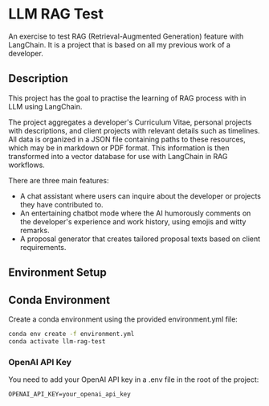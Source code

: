 # LLM RAG Test
An exercise to test RAG (Retrieval-Augmented Generation) feature with LangChain. It is a project that is based on all my previous work of a developer.

## Description

This project has the goal to practise the learning of RAG process with in LLM using LangChain.

The project aggregates a developer's Curriculum Vitae, personal projects with descriptions, and client projects with relevant details such as timelines. All data is organized in a JSON file containing paths to these resources, which may be in markdown or PDF format. This information is then transformed into a vector database for use with LangChain in RAG workflows.

There are three main features:
- A chat assistant where users can inquire about the developer or projects they have contributed to.
- An entertaining chatbot mode where the AI humorously comments on the developer's experience and work history, using emojis and witty remarks.
- A proposal generator that creates tailored proposal texts based on client requirements.

## Environment Setup

## Conda Environment
Create a conda environment using the provided environment.yml file:
```bash
conda env create -f environment.yml
conda activate llm-rag-test
```

### OpenAI API Key
You need to add your OpenAI API key in a .env file in the root of the project:
```
OPENAI_API_KEY=your_openai_api_key
```
